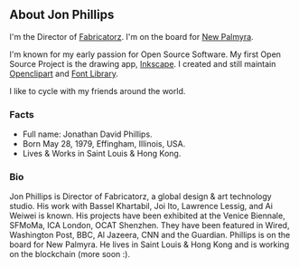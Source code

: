 ## About Jon Phillips

I'm the Director of <a href="http://fabricatorz.com">Fabricatorz</a>. I'm on the
board for <a href="http://newpalmyra.org">New Palmyra</a>. 

I'm known for my early passion for Open Source Software. My first Open Source Project is the drawing app, <a href="http://inkscape.org">Inkscape</a>. I created and still maintain <a href="https://openclipart.org">Openclipart</a> and <a href="https://fontlibrary.org">Font Library</a>.

I like to cycle with my friends around the world.

### Facts

- Full name: Jonathan David Phillips.
- Born May 28, 1979, Effingham, Illinois, USA.
- Lives &amp; Works in Saint Louis & Hong Kong.

### Bio

Jon Phillips is Director of Fabricatorz, a global design & art technology studio. His work with Bassel Khartabil, Joi Ito, Lawrence Lessig, and Ai Weiwei is known. His projects have been exhibited at the Venice Biennale, SFMoMa, ICA London, OCAT Shenzhen. They have been featured in Wired, Washington Post, BBC, Al Jazeera, CNN and the Guardian. Phillips is on the board for New Palmyra. He lives in Saint Louis & Hong Kong and is working on the blockchain (more soon :).

